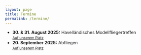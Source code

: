 ```yaml
---
layout: page
title: Termine
permalink: /termine/
---
```




- **30. & 31. August 2025:** Havelländisches Modellfliegertreffen<br><small>[Auf unserem Platz](/unser-platz)</small>
- **20. September 2025:** Abfliegen<br><small>[Auf unserem Platz](/unser-platz)</small>
